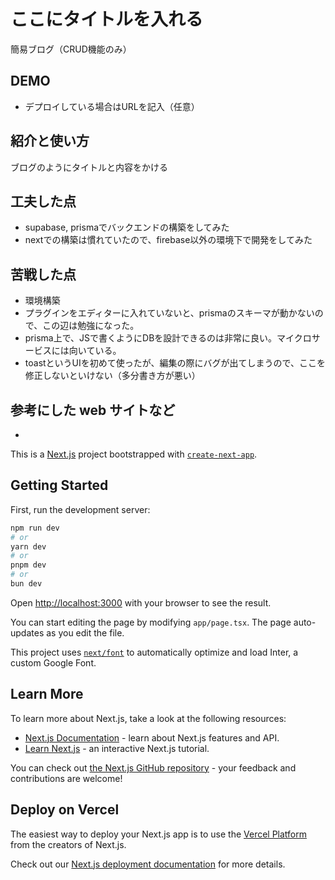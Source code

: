 # ここにタイトルを入れる
  簡易ブログ（CRUD機能のみ）
## DEMO

  - デプロイしている場合はURLを記入（任意）

## 紹介と使い方

  ブログのようにタイトルと内容をかける

## 工夫した点

  - supabase, prismaでバックエンドの構築をしてみた
  - nextでの構築は慣れていたので、firebase以外の環境下で開発をしてみた

## 苦戦した点

  - 環境構築
  - プラグインをエディターに入れていないと、prismaのスキーマが動かないので、この辺は勉強になった。
  - prisma上で、JSで書くようにDBを設計できるのは非常に良い。マイクロサービスには向いている。
  - toastというUIを初めて使ったが、編集の際にバグが出てしまうので、ここを修正しないといけない（多分書き方が悪い）

## 参考にした web サイトなど

  - 

This is a [Next.js](https://nextjs.org/) project bootstrapped with [`create-next-app`](https://github.com/vercel/next.js/tree/canary/packages/create-next-app).

## Getting Started

First, run the development server:

```bash
npm run dev
# or
yarn dev
# or
pnpm dev
# or
bun dev
```

Open [http://localhost:3000](http://localhost:3000) with your browser to see the result.

You can start editing the page by modifying `app/page.tsx`. The page auto-updates as you edit the file.

This project uses [`next/font`](https://nextjs.org/docs/basic-features/font-optimization) to automatically optimize and load Inter, a custom Google Font.

## Learn More

To learn more about Next.js, take a look at the following resources:

- [Next.js Documentation](https://nextjs.org/docs) - learn about Next.js features and API.
- [Learn Next.js](https://nextjs.org/learn) - an interactive Next.js tutorial.

You can check out [the Next.js GitHub repository](https://github.com/vercel/next.js/) - your feedback and contributions are welcome!

## Deploy on Vercel

The easiest way to deploy your Next.js app is to use the [Vercel Platform](https://vercel.com/new?utm_medium=default-template&filter=next.js&utm_source=create-next-app&utm_campaign=create-next-app-readme) from the creators of Next.js.

Check out our [Next.js deployment documentation](https://nextjs.org/docs/deployment) for more details.
